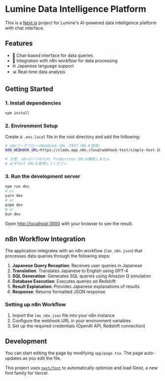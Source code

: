 # Lumine Data Intelligence Platform

This is a [Next.js](https://nextjs.org) project for Lumine's AI-powered data intelligence platform with chat interface.

## Features

- 🤖 Chat-based interface for data queries
- 🔄 Integration with n8n workflow for data processing
- 🌐 Japanese language support
- 📊 Real-time data analysis

## Getting Started

### 1. Install dependencies

```bash
npm install
```

### 2. Environment Setup

Create a `.env.local` file in the root directory and add the following:

```bash
# n8nワークフローのWebhook URL（TEST URLを使用）
N8N_WEBHOOK_URL=https://clado.app.n8n.cloud/webhook-test/simple-test-20250714

# 注意: n8nのバグのため、Production URLは機能しません
# 必ずTest URLを使用してください
```

### 3. Run the development server

```bash
npm run dev
# or
yarn dev
# or
pnpm dev
# or
bun dev
```

Open [http://localhost:3000](http://localhost:3000) with your browser to see the result.

## n8n Workflow Integration

The application integrates with an n8n workflow (`lmn_n8n.json`) that processes data queries through the following steps:

1. **Japanese Query Reception**: Receives user queries in Japanese
2. **Translation**: Translates Japanese to English using GPT-4
3. **SQL Generation**: Generates SQL queries using Amazon Q simulation
4. **Database Execution**: Executes queries on Redshift
5. **Result Explanation**: Provides Japanese explanations of results
6. **Response**: Returns formatted JSON response

### Setting up n8n Workflow

1. Import the `lmn_n8n.json` file into your n8n instance
2. Configure the webhook URL in your environment variables
3. Set up the required credentials (OpenAI API, Redshift connection)

## Development

You can start editing the page by modifying `app/page.tsx`. The page auto-updates as you edit the file.

This project uses [`next/font`](https://nextjs.org/docs/app/building-your-application/optimizing/fonts) to automatically optimize and load Geist, a new font family for Vercel.
